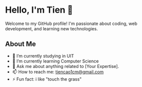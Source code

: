 # Hello, I'm Tien 👋
Welcome to my GitHub profile! I'm passionate about coding, web development, and learning new technologies.

## About Me
- 🔭 I’m currently studying in UIT
- 🌱 I’m currently learning Computer Science
- 💬 Ask me about anything related to [Your Expertise].
- 📫 How to reach me: tiencao1cm@gmail.com
- ⚡ Fun fact: i like "touch the grass"
